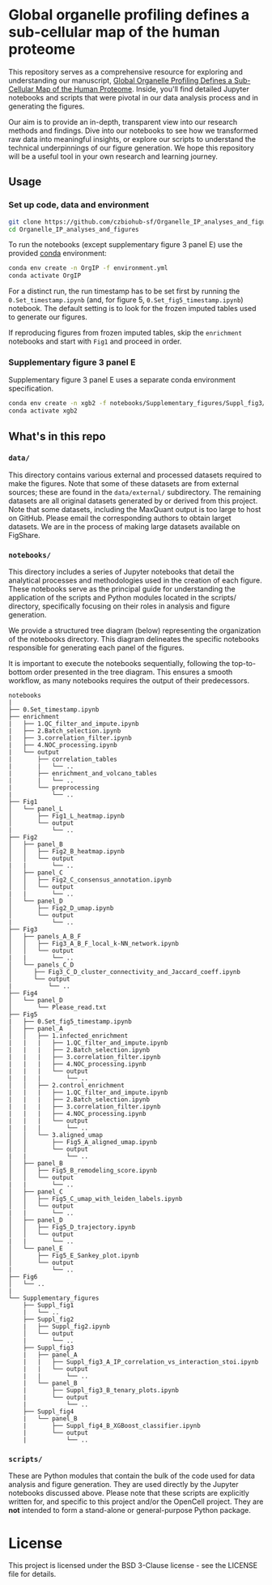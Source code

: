 # Global organelle profiling defines a sub-cellular map of the human proteome

This repository serves as a comprehensive resource for exploring and understanding our manuscript, [Global Organelle Profiling Defines a Sub-Cellular Map of the Human Proteome](https://www.biorxiv.org/content/10.1101/2023.12.18.572249v1). Inside, you'll find detailed Jupyter notebooks and scripts that were pivotal in our data analysis process and in generating the figures.

Our aim is to provide an in-depth, transparent view into our research methods and findings. Dive into our notebooks to see how we transformed raw data into meaningful insights, or explore our scripts to understand the technical underpinnings of our figure generation. We hope this repository will be a useful tool in your own research and learning journey.

## Usage
### Set up code, data and environment
```sh
git clone https://github.com/czbiohub-sf/Organelle_IP_analyses_and_figures.git --depth=1
cd Organelle_IP_analyses_and_figures
```

To run the notebooks (except supplementary figure 3 panel E) use the provided [conda](https://docs.conda.io/en/latest/) environment:
```sh
conda env create -n OrgIP -f environment.yml
conda activate OrgIP
```
For a distinct run, the run timestamp has to be set first by running the `0.Set_timestamp.ipynb` (and, for figure 5, `0.Set_fig5_timestamp.ipynb`) notebook.  The default setting is  to look for the frozen imputed tables used to generate our figures.

If reproducing figures from frozen imputed tables, skip the `enrichment` notebooks and start with `Fig1` and proceed in order.

### Supplementary figure 3 panel E
Supplementary figure 3 panel E uses a separate conda environment specification.
```sh
conda env create -n xgb2 -f notebooks/Supplementary_figures/Suppl_fig3/panel_E/environment.yml
conda activate xgb2
```

## What's in this repo
### `data/`
This directory contains various external and processed datasets required to make the figures. Note that some of these datasets are from external sources; these are found in the `data/external/` subdirectory. The remaining datasets are all original datasets generated by or derived from this project. Note that some datasets, including the MaxQuant output is too large to host on GitHub. Please email the corresponding authors to obtain larget datasets. We are in the process of making large datasets available on FigShare. 


### `notebooks/`
This directory includes a series of Jupyter notebooks that detail the analytical processes and methodologies used in the creation of each figure. These notebooks serve as the principal guide for understanding the application of the scripts and Python modules located in the scripts/ directory, specifically focusing on their roles in analysis and figure generation.

We provide a structured tree diagram (below) representing the organization of the notebooks directory. This diagram delineates the specific notebooks responsible for generating each panel of the figures.

It is important to execute the notebooks sequentially, following the top-to-bottom order presented in the tree diagram. This ensures a smooth workflow, as many notebooks requires the output of their predecessors.

```
notebooks
|
├── 0.Set_timestamp.ipynb
├── enrichment
|   ├── 1.QC_filter_and_impute.ipynb
|   ├── 2.Batch_selection.ipynb
|   ├── 3.correlation_filter.ipynb
|   ├── 4.NOC_processing.ipynb
|   └── output
|       ├── correlation_tables
|       |   └── ..
|       ├── enrichment_and_volcano_tables
|       |   └── ..
|       └── preprocessing
|           └── ..
├── Fig1
│   └── panel_L
│       ├── Fig1_L_heatmap.ipynb
│       └── output
|           └── ..
├── Fig2
│   ├── panel_B
│   │   ├── Fig2_B_heatmap.ipynb
│   │   └── output
|   |       └── ..
│   ├── panel_C
│   │   ├── Fig2_C_consensus_annotation.ipynb
│   │   └── output
|   |       └── ..
│   └── panel_D
│       ├── Fig2_D_umap.ipynb
│       └── output
|           └── ..
├── Fig3
│   ├── panels_A_B_F
│   │   ├── Fig3_A_B_F_local_k-NN_network.ipynb
│   │   └── output
|   |       └── ..
│   └── panels_C_D
│      ├── Fig3_C_D_cluster_connectivity_and_Jaccard_coeff.ipynb
│      └── output
|          └── ..
├── Fig4
│   └── panel_D
│       └── Please_read.txt
├── Fig5
|   ├── 0.Set_fig5_timestamp.ipynb
│   ├── panel_A
│   │   ├── 1.infected_enrichment
|   |   |   ├── 1.QC_filter_and_impute.ipynb
|   |   |   ├── 2.Batch_selection.ipynb
|   |   |   ├── 3.correlation_filter.ipynb
|   |   |   ├── 4.NOC_processing.ipynb
|   |   |   └── output
|   |   |       └── ..
│   │   ├── 2.control_enrichment
|   |   |   ├── 1.QC_filter_and_impute.ipynb
|   |   |   ├── 2.Batch_selection.ipynb
|   |   |   ├── 3.correlation_filter.ipynb
|   |   |   ├── 4.NOC_processing.ipynb
|   |   |   └── output
|   |   |       └── ..
│   │   └── 3.aligned_umap
│   │       ├── Fig5_A_aligned_umap.ipynb
│   │       └── output
|   |           └── ..
│   ├── panel_B
│   │   ├── Fig5_B_remodeling_score.ipynb
│   │   └── output
|   |       └── ..
│   ├── panel_C
│   │   ├── Fig5_C_umap_with_leiden_labels.ipynb
│   │   └── output
|   |       └── ..
│   ├── panel_D
│   │   ├── Fig5_D_trajectory.ipynb
│   │   └── output
|   |       └── ..
│   └── panel_E
│       ├── Fig5_E_Sankey_plot.ipynb
│       └── output
|           └── ..
├── Fig6
│   └── ..
|
└── Supplementary_figures
    ├── Suppl_fig1
    |   └── ..
    ├── Suppl_fig2
    |   ├── Suppl_fig2.ipynb
    │   └── output
    |       └── ..
    ├── Suppl_fig3
    |   ├── panel_A
    |   |   ├── Suppl_fig3_A_IP_correlation_vs_interaction_stoi.ipynb
    |   |   └── output
    |   |       └── ..
    |   └── panel_B
    |       ├── Suppl_fig3_B_tenary_plots.ipynb
    |       └── output
    |           └── ..
    ├── Suppl_fig4
    |   └── panel_B
    |       ├── Suppl_fig4_B_XGBoost_classifier.ipynb
    |       └── output
    |           └── ..
```


### `scripts/`
These are Python modules that contain the bulk of the code used for data analysis and figure generation. They are used directly by the Jupyter notebooks discussed above. Please note that these scripts are explicitly written for, and specific to this project and/or the OpenCell project. They are __not__ intended to form a stand-alone or general-purpose Python package.



# License
This project is licensed under the BSD 3-Clause license - see the LICENSE file for details.
